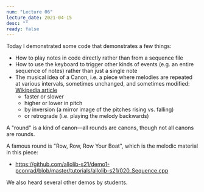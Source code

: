 ```yaml
---
num: "Lecture 06"
lecture_date: 2021-04-15
desc: ""
ready: false
---
```



Today I demonstrated some code that demonstrates a few things:

* How to play notes in code directly rather than from a sequence file
* How to use the keyboard to trigger other kinds of events (e.g. an entire sequence of notes) rather than
  just a single note
* The musical idea of a Canon, i.e. a piece where melodies are repeated at various intervals, sometimes 
  unchanged, and sometimes modified: [Wikipedia article](https://en.wikipedia.org/wiki/Canon_(music))
  - faster or slower
  - higher or lower in pitch
  - by inversion (a mirror image of the pitches rising vs. falling) 
  - or retrograde (i.e. playing the melody backwards) 
  
A "round" is a kind of canon&mdash;all rounds are canons, though not all canons are rounds.

A famous round is "Row, Row, Row Your Boat", which is the melodic material in this piece:

* <https://github.com/allolib-s21/demo1-pconrad/blob/master/tutorials/allolib-s21/020_Sequence.cpp>

We also heard several other demos by students.
